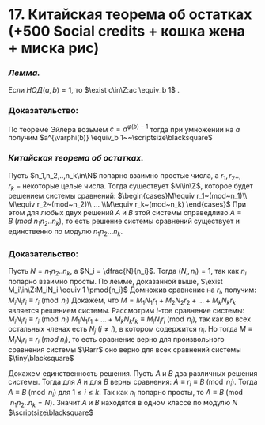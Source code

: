 # 17. Китайская теорема об остатках (+500  Social credits + кошка жена + миска рис)

### *Лемма.*
Если $НОД(a,b)=1$, то $\exist c\in\Z:ac \equiv_b 1$ .

### Доказательство:
По теореме Эйлера возьмем $c = a^{\varphi(b)-1}$ тогда при умножении на $a$ получим $a^{\varphi(b)} \equiv_b 1~~\scriptsize\blacksquare$

### *Китайская теорема об остатках.*
Пусть $n_1,n_2,..,n_k\in\N$ попарно взаимно простые числа, а
$r_1,r_2..,r_k~-$ некоторые целые числа.
Тогда существует $M\in\Z$, которое будет решением системы сравнений:
$\begin{cases}M\equiv r_1~(mod~n_1)\\ M\equiv r_2~(mod~n_2)\\ ... \\M\equiv r_k~(mod~n_k) \end{cases}$
При этом для любых двух решений $A$ и $B$ этой системы справедливо
$A \equiv B  \ (mod \ n_1n_2..n_k)$, то есть решение системы сравнений существует и единственно по модулю $n_1n_2...n_k$.

### Доказательство:
Пусть $N = n_1n_2..n_k$, а $N_i = \dfrac{N}{n_i}$.
Тогда $(N_i, n_i)=1$, так как $n_i$ попарно взаимно просты.
По лемме, доказанной выше, $\exist M_i\in\Z:M_iN_i \equiv 1 \pmod{n_i}$ 
Домножив сравнение на $r_i$, получим: $M_iN_ir_i \equiv r_i\pmod{n_i}$
Докажем, что $M = M_1N_1r_1 + M_2N_2r_2 + ...+ M_kN_kr_k$ является решением системы.
Рассмотрим $i$-тое сравнение системы: $M_iN_ir_i\equiv r_i \pmod{n_i}$
$M_1N_1r_1 +...+ M_kN_kr_k \equiv M_iN_ir_i \pmod{n_i}$, так как во всех остальных членах есть $N_j~(j \not=i)$, в котором содержится $n_i$.
Но тогда $M \equiv M_iN_ir_i \equiv r_i ~(mod~n_i)$, то есть сравнение верно для произвольного сравнения системы $\Rarr$ оно верно для всех cравнений системы  $\tiny\blacksquare$

Докажем единственность решения.
Пусть $A$ и $B$ два различных решения системы.
Тогда для $A$ и для $B$ верны сравнения: $A\equiv r_i\equiv B\pmod{n_i}$.
Тогда $A\equiv B\pmod{n_i}$ для $1\le i \le k$.
Так как $n_i$ попарно просты, то $A\equiv B \pmod{n_1n_2..n_k=N}$.
Значит $A$ и $B$ находятся в одном классе по модулю $N$  $\scriptsize\blacksquare$
